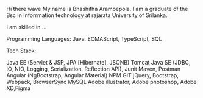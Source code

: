 Hi there wave
My name is Bhashitha Arambepola. I am a graduate of the Bsc In Inforrmation technology at rajarata University of Srilanka.

I am skilled in ...

Programming Languages:
Java, ECMAScript, TypeScript, SQL

Tech Stack:

Java EE (Servlet & JSP, JPA [Hibernate], JSONB)
Tomcat
Java SE (JDBC, IO, NIO, Logging, Serialization, Reflection API), Junit
Maven, Postman
Angular (NgBootstrap, Angular Material)
NPM
GIT
jQuery, Bootstrap, Webpack, BrowserSync
MySQL
Adobe illustrator, Adobe photoshop, Adobe XD,Figma 

